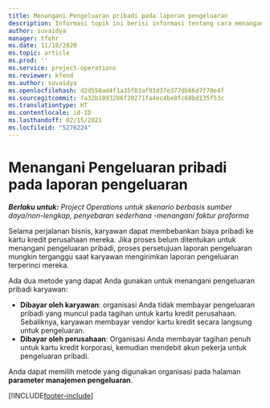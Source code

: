 ```yaml
---
title: Menangani Pengeluaran pribadi pada laporan pengeluaran
description: Informasi topik ini berisi informasi tentang cara menangani pengeluaran pribadi yang ditanggung oleh karyawan saat bepergian untuk keperluan bisnis.
author: suvaidya
manager: tfehr
ms.date: 11/18/2020
ms.topic: article
ms.prod: ''
ms.service: project-operations
ms.reviewer: kfend
ms.author: suvaidya
ms.openlocfilehash: d2d558ad4f1a35f83af93d37e377db66d7f70e4f
ms.sourcegitcommit: fa32b1893286f20271fa4ec4be8fc68bd135f53c
ms.translationtype: HT
ms.contentlocale: id-ID
ms.lasthandoff: 02/15/2021
ms.locfileid: "5276224"
---
```

# <a name="work-with-personal-expenses-on-an-expense-report"></a>Menangani Pengeluaran pribadi pada laporan pengeluaran

_**Berlaku untuk:** Project Operations untuk skenario berbasis sumber daya/non-lengkap, penyebaran sederhana -menangani faktur proforma_

Selama perjalanan bisnis, karyawan dapat membebankan biaya pribadi ke kartu kredit perusahaan mereka. Jika proses belum ditentukan untuk menangani pengeluaran pribadi, proses persetujuan laporan pengeluaran mungkin terganggu saat karyawan mengirimkan laporan pengeluaran terperinci mereka.

Ada dua metode yang dapat Anda gunakan untuk menangani pengeluaran pribadi karyawan:

  - **Dibayar oleh karyawan**: organisasi Anda tidak membayar pengeluaran pribadi yang muncul pada tagihan untuk kartu kredit perusahaan. Sebaliknya, karyawan membayar vendor kartu kredit secara langsung untuk pengeluaran. 
  - **Dibayar oleh perusahaan**: Organisasi Anda membayar tagihan penuh untuk kartu kredit korporasi, kemudian mendebit akun pekerja untuk pengeluaran pribadi.

Anda dapat memilih metode yang digunakan organisasi pada halaman **parameter manajemen pengeluaran**.


[!INCLUDE[footer-include](../includes/footer-banner.md)]